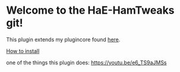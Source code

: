# Welcome to the HaE-HamTweaks git!

This plugin extends my plugincore found [here](https://github.com/sirhamsteralot/HaE-PluginCore).

[How to install](https://github.com/sirhamsteralot/HaE-HamTweaks/wiki/Installation)

one of the things this plugin does:
https://youtu.be/e6_TS9aJMSs
